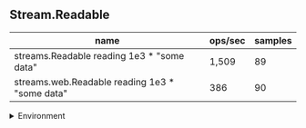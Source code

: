 ## Stream.Readable

|name|ops/sec|samples|
|-|-|-|
|streams.Readable reading 1e3 * "some data"|1,509|89|
|streams.web.Readable reading 1e3 * "some data"|386|90|


<details>
<summary>Environment</summary>

* __Machine:__ linux x64 | 2 vCPUs | 6.8GB Mem
* __Run:__ Tue Oct 10 2023 21:48:46 GMT+0000 (Coordinated Universal Time)
</details>

<!--
{"environment":{"platform":"linux","arch":"x64","cpus":2,"totalMemory":6.759757995605469},"benchmarks":"[{\"timeStamp\":1696974520650,\"currentTarget\":{\"0\":{\"name\":\"streams.Readable reading 1e3 * \\\"some data\\\"\",\"options\":{\"async\":false,\"defer\":true,\"delay\":0.005,\"initCount\":1,\"maxTime\":5,\"minSamples\":5,\"minTime\":0.05},\"async\":false,\"defer\":true,\"delay\":0.005,\"initCount\":1,\"maxTime\":5,\"minSamples\":5,\"minTime\":0.05,\"id\":1,\"stats\":{\"moe\":0.00017451374056848715,\"rme\":26.3283029388628,\"sem\":0.00008903762273902405,\"deviation\":0.0008399792529631269,\"mean\":0.0006628370274139095,\"sample\":[0.0084950562,0.0006689292597402598,0.0005735216777777778,0.0005758738888888889,0.0005667506333333333,0.0005692394888888888,0.0005919859666666667,0.0006805774222222222,0.0005854882444444444,0.0005775827555555556,0.0005833671444444445,0.0005749205555555556,0.0005823271666666667,0.0005817538333333333,0.0005840804777777778,0.0005809882888888889,0.0005866071222222223,0.0005719805777777778,0.0005697461555555555,0.0005716161444444445,0.0005713061444444444,0.0005789838666666666,0.0005774905333333333,0.0005743416777777778,0.0005821005000000001,0.0005676401111111111,0.0005693135333333333,0.0005646468888888888,0.0005636546777777778,0.0005708524111111111,0.0005628469111111111,0.0005607035888888889,0.0005641313444444445,0.0005636780111111111,0.0005658713333333334,0.0006220199222222222,0.0005674546666666666,0.0005709601888888888,0.0005644957888888889,0.0005645635666666667,0.0005577336,0.0005649046666666666,0.0005630002444444444,0.0005622358,0.000560783588888889,0.0005573636111111111,0.0005637702333333333,0.0005637802333333334,0.0005586518681318681,0.0005548870659340659,0.0005594562747252747,0.0005635111978021978,0.000565521076923077,0.0005568947472527473,0.0005570277142857143,0.0005519288351648352,0.0005550573846153846,0.0005745451978021978,0.0005632068021978021,0.0005713210329670329,0.0005654463516483517,0.0005725177362637363,0.0005707825714285714,0.0005895286373626374,0.0005708935604395604,0.0005597232967032967,0.0005573013406593406,0.0005656694285714287,0.0005641364615384616,0.0005527123516483516,0.0005561727692307692,0.0005829275604395604,0.0005840923956043956,0.0005767528681318681,0.000575577054945055,0.0005713946593406594,0.0005634540439560439,0.0005677496263736263,0.000605465912087912,0.0005665771098901099,0.0005633804175824176,0.0005636628351648351,0.0005721089450549451,0.0005718704835164835,0.0005672990879120879,0.0005648419560439561,0.0005713781868131869,0.0005708331208791209,0.0007032148241758241],\"variance\":7.055651454084928e-7},\"times\":{\"cycle\":0.060318169494665765,\"elapsed\":6.073,\"period\":0.0006628370274139095,\"timeStamp\":1696974514577},\"_timerId\":{\"_idleTimeout\":5,\"_idlePrev\":null,\"_idleNext\":null,\"_idleStart\":92,\"_repeat\":null,\"_destroyed\":true},\"events\":{\"complete\":[]},\"running\":false,\"count\":91,\"cycles\":4,\"hz\":1508.6664725136857},\"1\":{\"name\":\"streams.web.Readable reading 1e3 * \\\"some data\\\"\",\"options\":{\"async\":false,\"defer\":true,\"delay\":0.005,\"initCount\":1,\"maxTime\":5,\"minSamples\":5,\"minTime\":0.05},\"async\":false,\"defer\":true,\"delay\":0.005,\"initCount\":1,\"maxTime\":5,\"minSamples\":5,\"minTime\":0.05,\"id\":2,\"stats\":{\"moe\":0.00002906745735157599,\"rme\":1.1232780032740473,\"sem\":0.000014830335383457138,\"deviation\":0.0001406929148277335,\"mean\":0.002587734938888888,\"sample\":[0.0025851658,0.0025869957999999998,0.0025784908499999998,0.0038415439,0.0025868308,0.0025796608499999998,0.00259351075,0.0025868858,0.0025675059,0.00259806575,0.0025587759,0.0025847208,0.0025607659000000003,0.0025799208,0.00262465555,0.0025736259000000003,0.0025600709,0.0025734959,0.00257356585,0.0025552310000000003,0.00259347075,0.0025950407500000003,0.0025628209,0.00252017615,0.0025297011,0.0025292261,0.0025395960499999997,0.0025236461500000003,0.00254216605,0.00256145095,0.00253553605,0.00255039595,0.00255350095,0.0025342260500000003,0.002548861,0.0025532959500000002,0.002548421,0.00253510105,0.0025548459499999997,0.00250924125,0.0025488710000000003,0.0025704208999999998,0.0025256911,0.00253653605,0.00253750605,0.0025625159000000003,0.0025325461,0.00253977105,0.0025299261,0.0025256111,0.002546566,0.00253653605,0.0025115762,0.0025670809,0.00255700595,0.0025311561,0.00253329105,0.0025408404,0.0028802869,0.00261769855,0.00258804375,0.00258972375,0.0025943887,0.0026149336,0.00259066875,0.0025808238,0.00258855375,0.0026006387,0.00258891875,0.00260617365,0.0025952287,0.00257173885,0.00259172875,0.0025647939,0.0026008386500000003,0.00258615375,0.0025873438,0.00257398885,0.0025962336999999997,0.00262108855,0.0025984687,0.0025820788,0.00260619365,0.0026149186,0.0026130885999999997,0.00260357365,0.0025858688,0.0026125386,0.0026057536499999997,0.00264001845],\"variance\":1.9794496282723872e-8},\"times\":{\"cycle\":0.05175469877777776,\"elapsed\":5.924,\"period\":0.002587734938888888,\"timeStamp\":1696974520667},\"_timerId\":{\"_idleTimeout\":5,\"_idlePrev\":null,\"_idleNext\":null,\"_idleStart\":6183,\"_repeat\":null,\"_destroyed\":true},\"events\":{\"complete\":[]},\"running\":false,\"count\":20,\"cycles\":5,\"hz\":386.43834226289664},\"options\":{},\"events\":{\"start\":[null],\"cycle\":[null,null],\"complete\":[null,null]},\"length\":2,\"running\":false},\"type\":\"cycle\",\"target\":{\"name\":\"streams.Readable reading 1e3 * \\\"some data\\\"\",\"options\":{\"async\":false,\"defer\":true,\"delay\":0.005,\"initCount\":1,\"maxTime\":5,\"minSamples\":5,\"minTime\":0.05},\"async\":false,\"defer\":true,\"delay\":0.005,\"initCount\":1,\"maxTime\":5,\"minSamples\":5,\"minTime\":0.05,\"id\":1,\"stats\":{\"moe\":0.00017451374056848715,\"rme\":26.3283029388628,\"sem\":0.00008903762273902405,\"deviation\":0.0008399792529631269,\"mean\":0.0006628370274139095,\"sample\":[0.0084950562,0.0006689292597402598,0.0005735216777777778,0.0005758738888888889,0.0005667506333333333,0.0005692394888888888,0.0005919859666666667,0.0006805774222222222,0.0005854882444444444,0.0005775827555555556,0.0005833671444444445,0.0005749205555555556,0.0005823271666666667,0.0005817538333333333,0.0005840804777777778,0.0005809882888888889,0.0005866071222222223,0.0005719805777777778,0.0005697461555555555,0.0005716161444444445,0.0005713061444444444,0.0005789838666666666,0.0005774905333333333,0.0005743416777777778,0.0005821005000000001,0.0005676401111111111,0.0005693135333333333,0.0005646468888888888,0.0005636546777777778,0.0005708524111111111,0.0005628469111111111,0.0005607035888888889,0.0005641313444444445,0.0005636780111111111,0.0005658713333333334,0.0006220199222222222,0.0005674546666666666,0.0005709601888888888,0.0005644957888888889,0.0005645635666666667,0.0005577336,0.0005649046666666666,0.0005630002444444444,0.0005622358,0.000560783588888889,0.0005573636111111111,0.0005637702333333333,0.0005637802333333334,0.0005586518681318681,0.0005548870659340659,0.0005594562747252747,0.0005635111978021978,0.000565521076923077,0.0005568947472527473,0.0005570277142857143,0.0005519288351648352,0.0005550573846153846,0.0005745451978021978,0.0005632068021978021,0.0005713210329670329,0.0005654463516483517,0.0005725177362637363,0.0005707825714285714,0.0005895286373626374,0.0005708935604395604,0.0005597232967032967,0.0005573013406593406,0.0005656694285714287,0.0005641364615384616,0.0005527123516483516,0.0005561727692307692,0.0005829275604395604,0.0005840923956043956,0.0005767528681318681,0.000575577054945055,0.0005713946593406594,0.0005634540439560439,0.0005677496263736263,0.000605465912087912,0.0005665771098901099,0.0005633804175824176,0.0005636628351648351,0.0005721089450549451,0.0005718704835164835,0.0005672990879120879,0.0005648419560439561,0.0005713781868131869,0.0005708331208791209,0.0007032148241758241],\"variance\":7.055651454084928e-7},\"times\":{\"cycle\":0.060318169494665765,\"elapsed\":6.073,\"period\":0.0006628370274139095,\"timeStamp\":1696974514577},\"_timerId\":{\"_idleTimeout\":5,\"_idlePrev\":null,\"_idleNext\":null,\"_idleStart\":92,\"_repeat\":null,\"_destroyed\":true},\"events\":{\"complete\":[]},\"running\":false,\"count\":91,\"cycles\":4,\"hz\":1508.6664725136857},\"aborted\":false},{\"timeStamp\":1696974526591,\"currentTarget\":{\"0\":{\"name\":\"streams.Readable reading 1e3 * \\\"some data\\\"\",\"options\":{\"async\":false,\"defer\":true,\"delay\":0.005,\"initCount\":1,\"maxTime\":5,\"minSamples\":5,\"minTime\":0.05},\"async\":false,\"defer\":true,\"delay\":0.005,\"initCount\":1,\"maxTime\":5,\"minSamples\":5,\"minTime\":0.05,\"id\":1,\"stats\":{\"moe\":0.00017451374056848715,\"rme\":26.3283029388628,\"sem\":0.00008903762273902405,\"deviation\":0.0008399792529631269,\"mean\":0.0006628370274139095,\"sample\":[0.0084950562,0.0006689292597402598,0.0005735216777777778,0.0005758738888888889,0.0005667506333333333,0.0005692394888888888,0.0005919859666666667,0.0006805774222222222,0.0005854882444444444,0.0005775827555555556,0.0005833671444444445,0.0005749205555555556,0.0005823271666666667,0.0005817538333333333,0.0005840804777777778,0.0005809882888888889,0.0005866071222222223,0.0005719805777777778,0.0005697461555555555,0.0005716161444444445,0.0005713061444444444,0.0005789838666666666,0.0005774905333333333,0.0005743416777777778,0.0005821005000000001,0.0005676401111111111,0.0005693135333333333,0.0005646468888888888,0.0005636546777777778,0.0005708524111111111,0.0005628469111111111,0.0005607035888888889,0.0005641313444444445,0.0005636780111111111,0.0005658713333333334,0.0006220199222222222,0.0005674546666666666,0.0005709601888888888,0.0005644957888888889,0.0005645635666666667,0.0005577336,0.0005649046666666666,0.0005630002444444444,0.0005622358,0.000560783588888889,0.0005573636111111111,0.0005637702333333333,0.0005637802333333334,0.0005586518681318681,0.0005548870659340659,0.0005594562747252747,0.0005635111978021978,0.000565521076923077,0.0005568947472527473,0.0005570277142857143,0.0005519288351648352,0.0005550573846153846,0.0005745451978021978,0.0005632068021978021,0.0005713210329670329,0.0005654463516483517,0.0005725177362637363,0.0005707825714285714,0.0005895286373626374,0.0005708935604395604,0.0005597232967032967,0.0005573013406593406,0.0005656694285714287,0.0005641364615384616,0.0005527123516483516,0.0005561727692307692,0.0005829275604395604,0.0005840923956043956,0.0005767528681318681,0.000575577054945055,0.0005713946593406594,0.0005634540439560439,0.0005677496263736263,0.000605465912087912,0.0005665771098901099,0.0005633804175824176,0.0005636628351648351,0.0005721089450549451,0.0005718704835164835,0.0005672990879120879,0.0005648419560439561,0.0005713781868131869,0.0005708331208791209,0.0007032148241758241],\"variance\":7.055651454084928e-7},\"times\":{\"cycle\":0.060318169494665765,\"elapsed\":6.073,\"period\":0.0006628370274139095,\"timeStamp\":1696974514577},\"_timerId\":{\"_idleTimeout\":5,\"_idlePrev\":null,\"_idleNext\":null,\"_idleStart\":92,\"_repeat\":null,\"_destroyed\":true},\"events\":{\"complete\":[]},\"running\":false,\"count\":91,\"cycles\":4,\"hz\":1508.6664725136857},\"1\":{\"name\":\"streams.web.Readable reading 1e3 * \\\"some data\\\"\",\"options\":{\"async\":false,\"defer\":true,\"delay\":0.005,\"initCount\":1,\"maxTime\":5,\"minSamples\":5,\"minTime\":0.05},\"async\":false,\"defer\":true,\"delay\":0.005,\"initCount\":1,\"maxTime\":5,\"minSamples\":5,\"minTime\":0.05,\"id\":2,\"stats\":{\"moe\":0.00002906745735157599,\"rme\":1.1232780032740473,\"sem\":0.000014830335383457138,\"deviation\":0.0001406929148277335,\"mean\":0.002587734938888888,\"sample\":[0.0025851658,0.0025869957999999998,0.0025784908499999998,0.0038415439,0.0025868308,0.0025796608499999998,0.00259351075,0.0025868858,0.0025675059,0.00259806575,0.0025587759,0.0025847208,0.0025607659000000003,0.0025799208,0.00262465555,0.0025736259000000003,0.0025600709,0.0025734959,0.00257356585,0.0025552310000000003,0.00259347075,0.0025950407500000003,0.0025628209,0.00252017615,0.0025297011,0.0025292261,0.0025395960499999997,0.0025236461500000003,0.00254216605,0.00256145095,0.00253553605,0.00255039595,0.00255350095,0.0025342260500000003,0.002548861,0.0025532959500000002,0.002548421,0.00253510105,0.0025548459499999997,0.00250924125,0.0025488710000000003,0.0025704208999999998,0.0025256911,0.00253653605,0.00253750605,0.0025625159000000003,0.0025325461,0.00253977105,0.0025299261,0.0025256111,0.002546566,0.00253653605,0.0025115762,0.0025670809,0.00255700595,0.0025311561,0.00253329105,0.0025408404,0.0028802869,0.00261769855,0.00258804375,0.00258972375,0.0025943887,0.0026149336,0.00259066875,0.0025808238,0.00258855375,0.0026006387,0.00258891875,0.00260617365,0.0025952287,0.00257173885,0.00259172875,0.0025647939,0.0026008386500000003,0.00258615375,0.0025873438,0.00257398885,0.0025962336999999997,0.00262108855,0.0025984687,0.0025820788,0.00260619365,0.0026149186,0.0026130885999999997,0.00260357365,0.0025858688,0.0026125386,0.0026057536499999997,0.00264001845],\"variance\":1.9794496282723872e-8},\"times\":{\"cycle\":0.05175469877777776,\"elapsed\":5.924,\"period\":0.002587734938888888,\"timeStamp\":1696974520667},\"_timerId\":{\"_idleTimeout\":5,\"_idlePrev\":null,\"_idleNext\":null,\"_idleStart\":6183,\"_repeat\":null,\"_destroyed\":true},\"events\":{\"complete\":[]},\"running\":false,\"count\":20,\"cycles\":5,\"hz\":386.43834226289664},\"options\":{},\"events\":{\"start\":[null],\"cycle\":[null,null],\"complete\":[null,null]},\"length\":2,\"running\":false},\"type\":\"cycle\",\"target\":{\"name\":\"streams.web.Readable reading 1e3 * \\\"some data\\\"\",\"options\":{\"async\":false,\"defer\":true,\"delay\":0.005,\"initCount\":1,\"maxTime\":5,\"minSamples\":5,\"minTime\":0.05},\"async\":false,\"defer\":true,\"delay\":0.005,\"initCount\":1,\"maxTime\":5,\"minSamples\":5,\"minTime\":0.05,\"id\":2,\"stats\":{\"moe\":0.00002906745735157599,\"rme\":1.1232780032740473,\"sem\":0.000014830335383457138,\"deviation\":0.0001406929148277335,\"mean\":0.002587734938888888,\"sample\":[0.0025851658,0.0025869957999999998,0.0025784908499999998,0.0038415439,0.0025868308,0.0025796608499999998,0.00259351075,0.0025868858,0.0025675059,0.00259806575,0.0025587759,0.0025847208,0.0025607659000000003,0.0025799208,0.00262465555,0.0025736259000000003,0.0025600709,0.0025734959,0.00257356585,0.0025552310000000003,0.00259347075,0.0025950407500000003,0.0025628209,0.00252017615,0.0025297011,0.0025292261,0.0025395960499999997,0.0025236461500000003,0.00254216605,0.00256145095,0.00253553605,0.00255039595,0.00255350095,0.0025342260500000003,0.002548861,0.0025532959500000002,0.002548421,0.00253510105,0.0025548459499999997,0.00250924125,0.0025488710000000003,0.0025704208999999998,0.0025256911,0.00253653605,0.00253750605,0.0025625159000000003,0.0025325461,0.00253977105,0.0025299261,0.0025256111,0.002546566,0.00253653605,0.0025115762,0.0025670809,0.00255700595,0.0025311561,0.00253329105,0.0025408404,0.0028802869,0.00261769855,0.00258804375,0.00258972375,0.0025943887,0.0026149336,0.00259066875,0.0025808238,0.00258855375,0.0026006387,0.00258891875,0.00260617365,0.0025952287,0.00257173885,0.00259172875,0.0025647939,0.0026008386500000003,0.00258615375,0.0025873438,0.00257398885,0.0025962336999999997,0.00262108855,0.0025984687,0.0025820788,0.00260619365,0.0026149186,0.0026130885999999997,0.00260357365,0.0025858688,0.0026125386,0.0026057536499999997,0.00264001845],\"variance\":1.9794496282723872e-8},\"times\":{\"cycle\":0.05175469877777776,\"elapsed\":5.924,\"period\":0.002587734938888888,\"timeStamp\":1696974520667},\"_timerId\":{\"_idleTimeout\":5,\"_idlePrev\":null,\"_idleNext\":null,\"_idleStart\":6183,\"_repeat\":null,\"_destroyed\":true},\"events\":{\"complete\":[]},\"running\":false,\"count\":20,\"cycles\":5,\"hz\":386.43834226289664},\"aborted\":false}]"}-->
